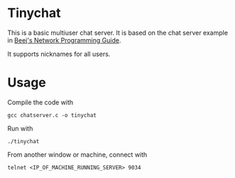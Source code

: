 Tinychat
========

This is a basic multiuser chat server. It is based on the chat server example
in [Beej's Network Programming Guide](http://beej.us/guide/bgnet/output/html/singlepage/bgnet.html).

It supports nicknames for all users.

Usage
=====

Compile the code with

    gcc chatserver.c -o tinychat

Run with

    ./tinychat

From another window or machine, connect with

    telnet <IP_OF_MACHINE_RUNNING_SERVER> 9034
